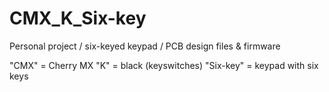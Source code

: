 # CMX_K_Six-key
Personal project / six-keyed keypad / PCB design files &amp; firmware

"CMX"     = Cherry MX
"K"       = black (keyswitches)
"Six-key" = keypad with six keys
